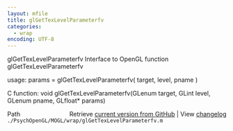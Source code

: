 ```yaml
---
layout: mfile
title: glGetTexLevelParameterfv
categories:
  - wrap
encoding: UTF-8
---
```


glGetTexLevelParameterfv  Interface to OpenGL function glGetTexLevelParameterfv

usage:  params = glGetTexLevelParameterfv( target, level, pname )

C function:  void glGetTexLevelParameterfv(GLenum target, GLint level, GLenum pname, GLfloat\* params)


<div class="code_header" style="text-align:right;">
  <span style="float:left;">Path&nbsp;&nbsp;</span> <span class="counter">Retrieve <a href=
  "https://raw.github.com/Psychtoolbox-3/Psychtoolbox-3/beta/./PsychOpenGL/MOGL/wrap/glGetTexLevelParameterfv.m">current version from GitHub</a> | View <a href=
  "https://github.com/Psychtoolbox-3/Psychtoolbox-3/commits/beta/./PsychOpenGL/MOGL/wrap/glGetTexLevelParameterfv.m">changelog</a></span>
</div>
<div class="code">
  <code>./PsychOpenGL/MOGL/wrap/glGetTexLevelParameterfv.m</code>
</div>
